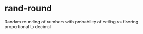 # rand-round
Random rounding of numbers with probability of ceiling vs flooring proportional to decimal
